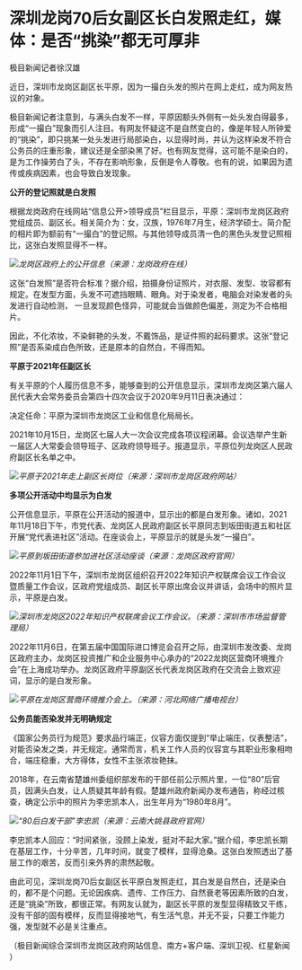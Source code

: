 # 深圳龙岗70后女副区长白发照走红，媒体：是否“挑染”都无可厚非

极目新闻记者徐汉雄

近日，深圳市龙岗区副区长平原，因为一撮白头发的照片在网上走红，成为网友热议的对象。

极目新闻记者注意到，与满头白发不一样，平原因额头外侧有一处头发白得最多，形成“一撮白”现象而引人注目。有网友怀疑这不是自然变白的，像是年轻人所钟爱的“挑染”，即只挑某一处头发进行局部染白，以显得时尚，并认为这样染发不符合公务员的庄重形象，建议还是全部染黑了好。也有网友觉得，这可能不是染白的，是为工作操劳白了头，不存在影响形象，反倒是令人尊敬。也有的说，如果因为遗传或疾病因素，也会导致白发现象。

**公开的登记照就是白发照**

根据龙岗政府在线网站“信息公开>领导成员”栏目显示，平原：深圳市龙岗区政府党组成员、副区长。相关简介为：女，汉族，1976年7月生，经济学硕士。简介配的相片即为额前有“一撮白”的登记照。与其他领导成员清一色的黑色头发登记照相比，这张白发照显得不一样。

![](https://inews.gtimg.com/om_bt/OOa-aRC5YvPHN3NNeCjsRwGBpTSAN53uZsZZln6lgxpQUAA/1000)_龙岗区政府上的公开信息（来源：龙岗政府在线）_

这张“白发照”是否符合标准？据介绍，拍摄身份证照片，对衣服、发型、妆容都有规定。在发型方面，头发不可遮挡眼睛、眼角。对于染发者，电脑会对染发者的头发进行自动检测，
一旦发现颜色怪异，可能就会当做颜色偏差，测定为不合格相片。

因此，不化浓妆，不染鲜艳的头发，不戴饰品，是证件照的起码要求。这张“登记照”是否系染成白色所致，还是原本的自然白，不得而知。

**平原于2021年任副区长**

有关平原的个人履历信息不多，能够查到的公开信息显示，深圳市龙岗区第六届人民代表大会常务委员会第四十四次会议于2020年9月11日表决通过：

决定任命：平原为深圳市龙岗区工业和信息化局局长。

2021年10月15日，龙岗区七届人大一次会议完成各项议程闭幕。会议选举产生新一届区人大常委会领导班子、区政府领导班子。报道显示，平原位列龙岗区人民政府副区长名单之中。

![](https://inews.gtimg.com/om_bt/OzTTDPteBSWAE-JhlJlELwDwNP1rV5IrRbj50ATRJaAnQAA/1000)_平原于2021年走上副区长岗位（来源：深圳市龙岗区政府网站）_

**多项公开活动中均显示为白发**

公开信息显示，平原在公开活动的报道中，显示出的都是白发形象。诸如，2021年11月18日下午，市党代表、龙岗区人民政府副区长平原同志到坂田街道五和社区开展“党代表进社区”活动。在座谈会上，平原显示的就是头发“一撮白”。

![](https://inews.gtimg.com/om_bt/OSYIsztYOkBEYZMJjGGmImXeMOJl-GeeFbQE8Mr8oefA0AA/1000)_平原到坂田街道参加进社区活动座谈（来源：龙岗区政府官网）_

2022年11月1日下午，深圳市龙岗区组织召开2022年知识产权联席会议工作会议暨质量工作会议，区政府党组成员、副区长平原出席会议并讲话，会场中的照片显示，平原是白发。

![](https://inews.gtimg.com/om_bt/OzYusoB0zHWP2NhNFakFhDjI5GBokhOqGPCi15fTx4ChsAA/1000)_深圳市龙岗区2022年知识产权联席会议工作会议。（来源：深圳市市场监督管理局）_

2022年11月6日，在第五届中国国际进口博览会召开之际，由深圳市发改委、龙岗区政府主办，龙岗区投资推广和企业服务中心承办的“2022龙岗区营商环境推介会”在上海成功举办。龙岗区政府平原副区长代表龙岗区政府在交流会上致欢迎词，显示的是白发形象。

![](https://inews.gtimg.com/om_bt/OqC7pdWO0u68NrVwJZAM53VMS6Xb2w4rr397lRjex7M9QAA/1000)_平原在龙岗区营商环境推介会上。（来源：河北网络广播电视台）_

**公务员能否染发并无明确规定**

《国家公务员行为规范》要求品行端正，仪容方面仅提到“举止端庄，仪表整洁”，对能否染发之类，并无规定。通常而言，机关工作人员的仪容宜与其职业形象相吻合，端庄稳重，大方得体，女性不主张浓妆艳抹。

2018年，在云南省楚雄州委组织部发布的干部任前公示照片里，一位“80”后官员，因满头白发，让人质疑其年龄有假。楚雄州政府新闻办发布通告，称经过核查，确定公示中的照片为李忠凯本人，出生年月为“1980年8月”。

![](https://inews.gtimg.com/om_bt/OQ7P3qIb-wyeuvFBswlnMFttccFSeLN7lpAfsWdhP55g8AA/1000)_“80后白发干部”李忠凯（来源：云南大姚县政府官网）_

李忠凯本人回应：“时间紧张，没顾上染发，挺对不起大家。”据介绍，李忠凯长期在基层工作，十分辛苦，几年时间，就变了模样，显得沧桑。这张白发照透出了基层工作的艰苦，反而引来外界的肃然起敬。

由此可见，深圳龙岗70后女副区长平原白发照走红，其白发是自然白，还是染白的，都不是个问题。无论因疾病、遗传、工作压力、自然衰老等因素所致的白发，还是“挑染”所致，都很正常。有网友认就为，副区长平原的发型显得精致又干练，没有干部的固有模样，反而显得接地气，有生活气息，并无不妥，只要工作能力强，发型就不必是关注重点。

（极目新闻综合深圳市龙岗区政府网站信息、南方+客户端、深圳卫视、红星新闻 ）

